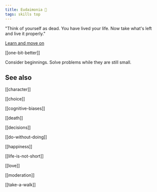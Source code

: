 ```yaml
---
title: Eudaimonia 🌱
tags: skills top
---
```


"Think of yourself as dead. You have lived your life. Now take what's left and live it properly."

[Learn and move on](/the-past)

[[one-bit-better]]  

Consider beginnings. Solve problems while they are still small.

## See also 

[[character]]

[[choice]]

[[cognitive-biases]] 

[[death]]

[[decisions]]

[[do-without-doing]] 

[[happiness]]

[[life-is-not-short]] 

[[love]]

[[moderation]]

[[take-a-walk]]
